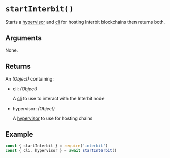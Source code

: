 # `startInterbit()`

Starts a [hypervisor](/key-concepts/hypervisor.adoc) and
[cli](../interbit-core/cli/README.adoc) for hosting Interbit blockchains
then returns both.


## Arguments

None.


## Returns

An *(Object)* containing:

- cli: *(Object)*

  A [cli](../interbit-core/cli/README.adoc) to use to interact with the
  Interbit node

- hypervisor: *(Object)*

  A [hypervisor](../interbit-core/hypervisor/README.md) to use for
  hosting chains


## Example

```js
const { startInterbit } = require('interbit')
const { cli, hypervisor } = await startInterbit()
```
